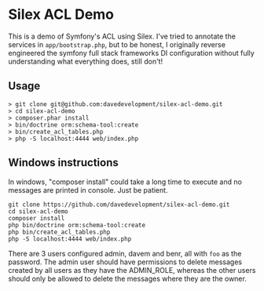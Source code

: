 Silex ACL Demo
==============

This is a demo of Symfony's ACL using Silex. I've tried to annotate the services
in `app/bootstrap.php`, but to be honest, I originally reverse engineered the
symfony full stack frameworks DI configuration without fully understanding what
everything does, still don't!

Usage
------------

```
> git clone git@github.com:davedevelopment/silex-acl-demo.git
> cd silex-acl-demo
> composer.phar install
> bin/doctrine orm:schema-tool:create
> bin/create_acl_tables.php
> php -S localhost:4444 web/index.php
```

Windows instructions
--------------------
In windows, "composer install" could take a long time to execute and no messages are printed in console. Just be patient.
```
git clone https://github.com/davedevelopment/silex-acl-demo.git
cd silex-acl-demo
composer install
php bin/doctrine orm:schema-tool:create
php bin/create_acl_tables.php
php -S localhost:4444 web/index.php
```

There are 3 users configured admin, davem and benr, all with `foo` as the
password. The admin user should have permissions to delete messages created by
all users as they have the ADMIN_ROLE, whereas the other users should only be
allowed to delete the messages where they are the owner.

